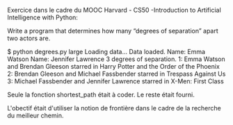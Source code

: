 Exercice dans le cadre du MOOC Harvard - CS50 -Introduction to Artificial Intelligence with Python:

Write a program that determines how many “degrees of separation” apart two actors are.

$ python degrees.py large
Loading data...
Data loaded.
Name: Emma Watson
Name: Jennifer Lawrence
3 degrees of separation.
1: Emma Watson and Brendan Gleeson starred in Harry Potter and the Order of the Phoenix
2: Brendan Gleeson and Michael Fassbender starred in Trespass Against Us
3: Michael Fassbender and Jennifer Lawrence starred in X-Men: First Class

Seule la fonction shortest_path était à coder. Le reste était fourni.

L'obectif était d'utiliser la notion de frontière dans le cadre de la recherche du meilleur chemin.
